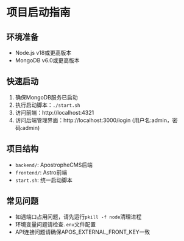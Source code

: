 # 项目启动指南

## 环境准备
- Node.js v18或更高版本
- MongoDB v6.0或更高版本

## 快速启动
1. 确保MongoDB服务已启动
2. 执行启动脚本：`./start.sh`
3. 访问前端：http://localhost:4321
4. 访问后端管理界面：http://localhost:3000/login (用户名:admin，密码:admin)

## 项目结构
- `backend/`: ApostropheCMS后端
- `frontend/`: Astro前端
- `start.sh`: 统一启动脚本

## 常见问题
- 如遇端口占用问题，请先运行`pkill -f node`清理进程
- 环境变量问题请检查`.env`文件配置
- API连接问题请确保APOS_EXTERNAL_FRONT_KEY一致
